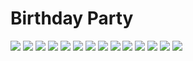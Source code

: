 
# **Birthday Party**
![](dress.jpg)
![](Pic2.jpg)
![](pic3.jpg)
![](pic4.jpg)
![](pic5.jpg)
![](pic6.jpg)
![](pic8.jpg)
![](pic9.jpg)
![](pic10.jpg)
![](pic11.jpg)
![](pic12.jpg)
![](pic13.jpg)
![](pic14.jpg)
![](pic15.jpg)
